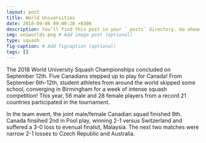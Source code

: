 ```yaml
---
layout: post
title: World Universities
date: 2018-09-06 09:00:20 +0300
description: You’ll find this post in your `_posts` directory. Go ahead and edit it and re-build the site to see your changes. # Add post description (optional)
img: uniworlds.png # Add image post (optional)
type: squash
fig-caption: # Add figcaption (optional)
tags: []
---
```


The 2018 World University Squash Championships concluded on September 12th.  Five Canadians stepped up to play for Canada! From September 6th-12th, student athletes from around the world skipped some school, converging in Birmingham for a week of intense squash competition! This year, 56 male and 28 female players from a record 21 countries participated in the tournament.

In the team event, the joint male/female Canadian squad finished 8th.  Canada finsihed 2nd in Pool play, winning 2-1 versus Switzerland and suffered a 3-0 loss to evenual finalsit, Malaysia.  The next two matches were narrow 2-1 losses to Czech Republic and Australia.
